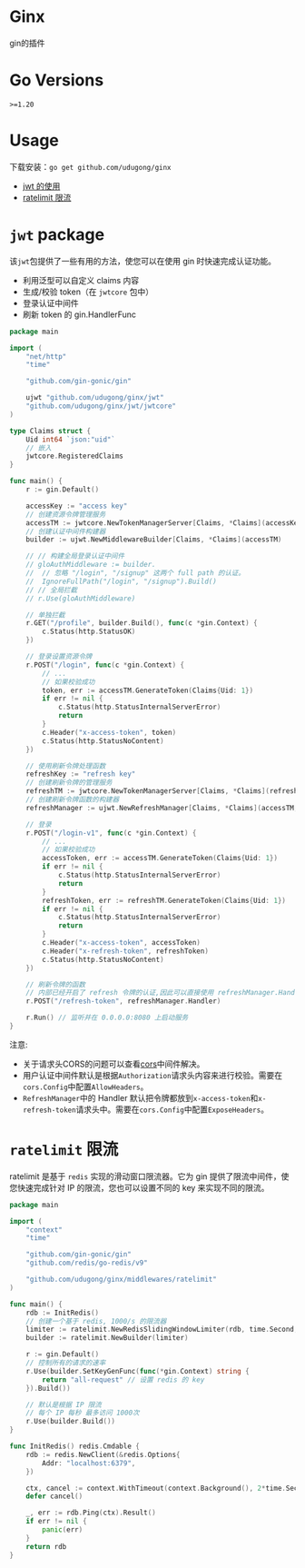 # Ginx
gin的插件



Go Versions
==================

`>=1.20`



# Usage

下载安装：`go get github.com/udugong/ginx`

  * [jwt 的使用](#jwt-package)
  * [ratelimit 限流](#ratelimit-限流)



# `jwt` package

该`jwt`包提供了一些有用的方法，使您可以在使用 gin 时快速完成认证功能。

- 利用泛型可以自定义 claims 内容
- 生成/校验 token（在 `jwtcore` 包中）
- 登录认证中间件
- 刷新 token 的 gin.HandlerFunc

```go
package main

import (
	"net/http"
	"time"

	"github.com/gin-gonic/gin"

	ujwt "github.com/udugong/ginx/jwt"
	"github.com/udugong/ginx/jwt/jwtcore"
)

type Claims struct {
	Uid int64 `json:"uid"`
	// 嵌入
	jwtcore.RegisteredClaims
}

func main() {
	r := gin.Default()

	accessKey := "access key"
	// 创建资源令牌管理服务
	accessTM := jwtcore.NewTokenManagerServer[Claims, *Claims](accessKey, 10*time.Minute)
	// 创建认证中间件构建器
	builder := ujwt.NewMiddlewareBuilder[Claims, *Claims](accessTM)

	// // 构建全局登录认证中间件
	// gloAuthMiddleware := builder.
	// 	// 忽略 "/login", "/signup" 这两个 full path 的认证。
	// 	IgnoreFullPath("/login", "/signup").Build()
	// // 全局拦截
	// r.Use(gloAuthMiddleware)

	// 单独拦截
	r.GET("/profile", builder.Build(), func(c *gin.Context) {
		c.Status(http.StatusOK)
	})

	// 登录设置资源令牌
	r.POST("/login", func(c *gin.Context) {
		// ...
		// 如果校验成功
		token, err := accessTM.GenerateToken(Claims{Uid: 1})
		if err != nil {
			c.Status(http.StatusInternalServerError)
			return
		}
		c.Header("x-access-token", token)
		c.Status(http.StatusNoContent)
	})

	// 使用刷新令牌处理函数
	refreshKey := "refresh key"
	// 创建刷新令牌的管理服务
	refreshTM := jwtcore.NewTokenManagerServer[Claims, *Claims](refreshKey, 24*time.Hour)
	// 创建刷新令牌函数的构建器
	refreshManager := ujwt.NewRefreshManager[Claims, *Claims](accessTM, refreshTM)

	// 登录
	r.POST("/login-v1", func(c *gin.Context) {
		// ...
		// 如果校验成功
		accessToken, err := accessTM.GenerateToken(Claims{Uid: 1})
		if err != nil {
			c.Status(http.StatusInternalServerError)
			return
		}
		refreshToken, err := refreshTM.GenerateToken(Claims{Uid: 1})
		if err != nil {
			c.Status(http.StatusInternalServerError)
			return
		}
		c.Header("x-access-token", accessToken)
		c.Header("x-refresh-token", refreshToken)
		c.Status(http.StatusNoContent)
	})

	// 刷新令牌的函数
	// 内部已经开启了 refresh 令牌的认证,因此可以直接使用 refreshManager.Handler 与 relativePath 绑定
	r.POST("/refresh-token", refreshManager.Handler)

	r.Run() // 监听并在 0.0.0.0:8080 上启动服务
}

```

注意:
- 关于请求头CORS的问题可以查看[cors](https://github.com/gin-contrib/cors)中间件解决。
- 用户认证中间件默认是根据`Authorization`请求头内容来进行校验。需要在`cors.Config`中配置`AllowHeaders`。
- `RefreshManager`中的 Handler 默认把令牌都放到`x-access-token`和`x-refresh-token`请求头中。需要在`cors.Config`中配置`ExposeHeaders`。



# `ratelimit` 限流

ratelimit 是基于 `redis` 实现的滑动窗口限流器。它为 gin 提供了限流中间件，使您快速完成针对 IP 的限流，您也可以设置不同的 key 来实现不同的限流。

```go
package main

import (
	"context"
	"time"

	"github.com/gin-gonic/gin"
	"github.com/redis/go-redis/v9"

	"github.com/udugong/ginx/middlewares/ratelimit"
)

func main() {
	rdb := InitRedis()
	// 创建一个基于 redis, 1000/s 的限流器
	limiter := ratelimit.NewRedisSlidingWindowLimiter(rdb, time.Second, 1000)
	builder := ratelimit.NewBuilder(limiter)

	r := gin.Default()
	// 控制所有的请求的速率
	r.Use(builder.SetKeyGenFunc(func(*gin.Context) string {
		return "all-request" // 设置 redis 的 key
	}).Build())

	// 默认是根据 IP 限流
	// 每个 IP 每秒 最多访问 1000次
	r.Use(builder.Build())
}

func InitRedis() redis.Cmdable {
	rdb := redis.NewClient(&redis.Options{
		Addr: "localhost:6379",
	})

	ctx, cancel := context.WithTimeout(context.Background(), 2*time.Second)
	defer cancel()

	_, err := rdb.Ping(ctx).Result()
	if err != nil {
		panic(err)
	}
	return rdb
}

```

